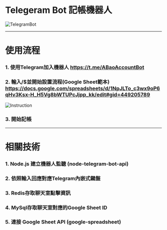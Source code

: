 # Telegeram Bot 記帳機器人 
![TelegramBot](https://techyuzer.com/wp-content/uploads/2022/07/Create-a-Telegram-Bot-750x375.png)

---
# 使用流程
### 1. 使用Telegram加入機器人 https://t.me/ABaoAccountBot
### 2. 輸入/$並開始設置流程(Google Sheet範本) https://docs.google.com/spreadsheets/d/1NpJLTo_c3wx9oP6qHv3Ksx-H_H5Vg8bWTUPcJjpp_kk/edit#gid=449205789
![Instruction](https://drive.google.com/uc?export=view&id=12n4zuLoj3A4FDRpSfSjowO5_QO8FGZST)
<!-- ![Stormtroopocat](https://images.klipfolio.com/website/public/2ab84d48-d60e-4e2a-91d5-ec3aa585dc13/google-sheets-blog-banner.png") -->
### 3. 開始記帳

---
# 相關技術
### 1. Node.js 建立機器人監聽 (node-telegram-bot-api)
### 2. 依照輸入回應對應Telegram內嵌式鍵盤
### 3. Redis存取聊天室點擊資訊
### 4. MySql存取聊天室對應的Google Sheet ID
### 5. 連接 Google Sheet API (google-spreadsheet)


